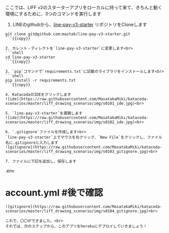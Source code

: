 ここでは、LIFF v2のスターターアプリをローカルに持って来て、きちんと動く環境にするために、3つのコマンドを実行します

1. LINEのgithubから、[line-pay-v3-starter](https://github.com/maztak/line-pay-v3-starter) リポジトリをCloneします<br>
```shell
git clone git@github.com:maztak/line-pay-v3-starter.git
```{{copy}}

2. カレント・ディレクトを`line-pay-v3-starter`に変更します<br>
```shell
cd line-pay-v3-starter
```{{copy}}

3. `pip`コマンドで`requirements.txt`に記載のライブラリをインストールします<br>
```shell
pip install -r requirements.txt
```{{copy}}

4. KatacodaのIDEをクリックします
![ide](https://raw.githubusercontent.com/MasatakaMiki/katacoda-scenarios/master/liff_drawing_scenario/img/s0101_ide.jpg)<br>

5. `line-pay-v3-starter`を展開します
![ide](https://raw.githubusercontent.com/MasatakaMiki/katacoda-scenarios/master/liff_drawing_scenario/img/s0102_ide.jpg)<br>

6. `.gitignore`ファイルを作成します<br>
`line-pay-v3-starter`上でマウスを右クリック、`New File`をクリックし、ファイル名に.gitignoreと入力します
![gitignore](https://raw.githubusercontent.com/MasatakaMiki/katacoda-scenarios/master/liff_drawing_scenario/img/s0103_gitignore.jpg)<br>

7. ファイルに下記を追加し、保存します
```
.env
# account.yml #後で確認
```{{copy}}
![gitignore](https://raw.githubusercontent.com/MasatakaMiki/katacoda-scenarios/master/liff_drawing_scenario/img/s0104_gitignore.jpg)<br>

これで、〇〇ができました。<br>
それでは、次のステップから、このアプリをherokuにデプロイしていきましょう！
